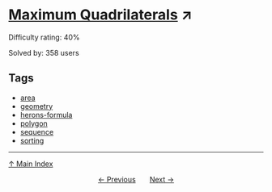 # [Maximum Quadrilaterals](https://projecteuler.net/problem=538) ↗️

Difficulty rating: 40%

Solved by: 358 users
## Tags

- [area](../tags/area.md)
- [geometry](../tags/geometry.md)
- [herons-formula](../tags/herons-formula.md)
- [polygon](../tags/polygon.md)
- [sequence](../tags/sequence.md)
- [sorting](../tags/sorting.md)



---

[↑ Main Index](../README.md)


<div align=center><a href='537.md'>← Previous</a> &nbsp;&nbsp; &nbsp;&nbsp;  <a href='539.md'>Next →</a></div>
